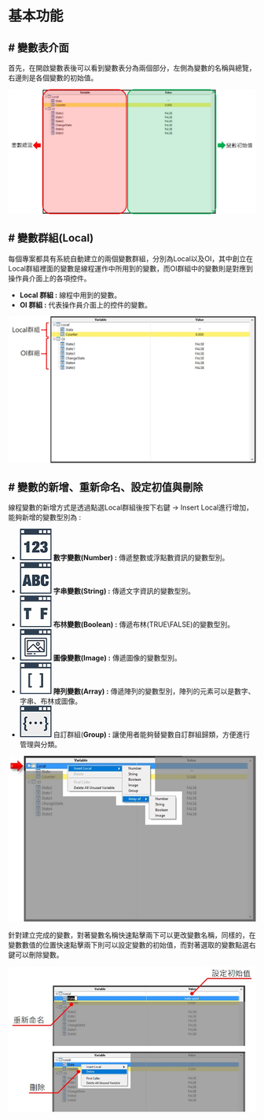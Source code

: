 # 基本功能

## \# 變數表介面

首先，在開啟變數表後可以看到變數表分為兩個部分，左側為變數的名稱與總覽，右邊則是各個變數的初始值。

![](../../.gitbook/assets/_variable.JPG)

## \# 變數群組\(Local\)

每個專案都具有系統自動建立的兩個變數群組，分別為Local以及OI，其中創立在Local群組裡面的變數是線程運作中所用到的變數，而OI群組中的變數則是對應到操作員介面上的各項控件。

* **Local 群組 :** 線程中用到的變數。
* **OI 群組 :** 代表操作員介面上的控件的變數。

![](../../.gitbook/assets/variablegroup.jpg)

## \# 變數的新增、重新命名、設定初值與刪除

線程變數的新增方式是透過點選Local群組後按下右鍵 -&gt; Insert Local進行增加，能夠新增的變數型別為 :

* ![](../../.gitbook/assets/number.jpg) **數字變數\(Number\) :** 傳遞整數或浮點數資訊的變數型別。
* ![](../../.gitbook/assets/string.jpg) **字串變數\(String\) :** 傳遞文字資訊的變數型別。
* ![](../../.gitbook/assets/bool.jpg) **布林變數\(Boolean\) :** 傳遞布林\(TRUE\FALSE\)的變數型別。
* ![](../../.gitbook/assets/image.jpg) **圖像變數\(Image\) :** 傳遞圖像的變數型別。
* ![](../../.gitbook/assets/array.jpg) **陣列變數\(Array\) :** 傳遞陣列的變數型別，陣列的元素可以是數字、字串、布林或圖像。
* ![](../../.gitbook/assets/group.jpg) 自訂群組\(**Group\) :** 讓使用者能夠替變數自訂群組歸類，方便進行管理與分類。

![](../../.gitbook/assets/_createarray.JPG)

針對建立完成的變數，對著變數名稱快速點擊兩下可以更改變數名稱，同樣的，在變數數值的位置快速點擊兩下則可以設定變數的初始值，而對著選取的變數點選右鍵可以刪除變數。

![](../../.gitbook/assets/variableoperation.jpg)

